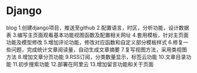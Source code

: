 # Django
blog
1.创建django项目，推送至github
2.配置语言，时区，分析功能，设计数据表
3.编写主页面观看基本功能视图函数及配置相关网址
4.套用模板，针对主页面功能及模型修改
5.增加评论功能，修改对应函数和自定义部分模板样式
6.修复一些问题，完成统计文章阅读量，自动生成文章摘要
7.复写视图方法，采用类视图方法
8.增加文章分页功能
9.RSS订阅，分类数量显示，标签云功能
10.文章目录功能
11.初步搜索功能
12.部署在阿里云
13.增加留言功能和关于页面

